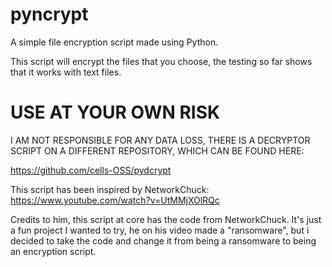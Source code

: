 # pyncrypt
A simple file encryption script made using Python.

This script will encrypt the files that you choose, the testing so far shows that it works with text files.

# USE AT YOUR OWN RISK
 
I AM NOT RESPONSIBLE FOR ANY DATA LOSS, THERE IS A DECRYPTOR SCRIPT ON A DIFFERENT REPOSITORY, WHICH CAN BE FOUND HERE:

https://github.com/cells-OSS/pydcrypt

This script has been inspired by NetworkChuck: https://www.youtube.com/watch?v=UtMMjXOlRQc

Credits to him, this script at core has the code from NetworkChuck. It's just a fun project I wanted to try, he on his video made a "ransomware", but i decided to take the code and change it from being a ransomware to being an encryption script.
